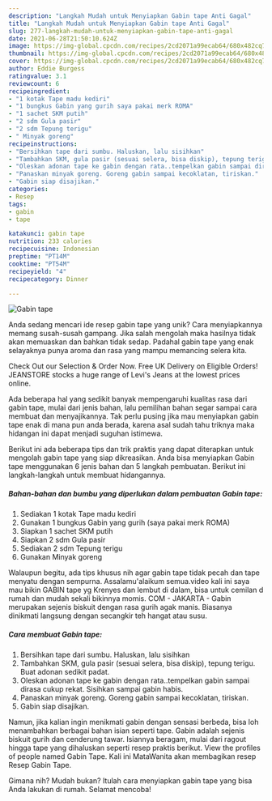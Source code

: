 ```yaml
---
description: "Langkah Mudah untuk Menyiapkan Gabin tape Anti Gagal"
title: "Langkah Mudah untuk Menyiapkan Gabin tape Anti Gagal"
slug: 277-langkah-mudah-untuk-menyiapkan-gabin-tape-anti-gagal
date: 2021-06-28T21:50:10.624Z
image: https://img-global.cpcdn.com/recipes/2cd2071a99ecab64/680x482cq70/gabin-tape-foto-resep-utama.jpg
thumbnail: https://img-global.cpcdn.com/recipes/2cd2071a99ecab64/680x482cq70/gabin-tape-foto-resep-utama.jpg
cover: https://img-global.cpcdn.com/recipes/2cd2071a99ecab64/680x482cq70/gabin-tape-foto-resep-utama.jpg
author: Eddie Burgess
ratingvalue: 3.1
reviewcount: 6
recipeingredient:
- "1 kotak Tape madu kediri"
- "1 bungkus Gabin yang gurih saya pakai merk ROMA"
- "1 sachet SKM putih"
- "2 sdm Gula pasir"
- "2 sdm Tepung terigu"
- " Minyak goreng"
recipeinstructions:
- "Bersihkan tape dari sumbu. Haluskan, lalu sisihkan"
- "Tambahkan SKM, gula pasir (sesuai selera, bisa diskip), tepung terigu. Buat adonan sedikit padat."
- "Oleskan adonan tape ke gabin dengan rata..tempelkan gabin sampai dirasa cukup rekat. Sisihkan sampai gabin habis."
- "Panaskan minyak goreng. Goreng gabin sampai kecoklatan, tiriskan."
- "Gabin siap disajikan."
categories:
- Resep
tags:
- gabin
- tape

katakunci: gabin tape 
nutrition: 233 calories
recipecuisine: Indonesian
preptime: "PT14M"
cooktime: "PT54M"
recipeyield: "4"
recipecategory: Dinner

---
```



![Gabin tape](https://img-global.cpcdn.com/recipes/2cd2071a99ecab64/680x482cq70/gabin-tape-foto-resep-utama.jpg)

Anda sedang mencari ide resep gabin tape yang unik? Cara menyiapkannya memang susah-susah gampang. Jika salah mengolah maka hasilnya tidak akan memuaskan dan bahkan tidak sedap. Padahal gabin tape yang enak selayaknya punya aroma dan rasa yang mampu memancing selera kita.

Check Out our Selection &amp; Order Now. Free UK Delivery on Eligible Orders! JEANSTORE stocks a huge range of Levi&#39;s Jeans at the lowest prices online.

Ada beberapa hal yang sedikit banyak mempengaruhi kualitas rasa dari gabin tape, mulai dari jenis bahan, lalu pemilihan bahan segar sampai cara membuat dan menyajikannya. Tak perlu pusing jika mau menyiapkan gabin tape enak di mana pun anda berada, karena asal sudah tahu triknya maka hidangan ini dapat menjadi suguhan istimewa.


Berikut ini ada beberapa tips dan trik praktis yang dapat diterapkan untuk mengolah gabin tape yang siap dikreasikan. Anda bisa menyiapkan Gabin tape menggunakan 6 jenis bahan dan 5 langkah pembuatan. Berikut ini langkah-langkah untuk membuat hidangannya.

<!--inarticleads1-->

##### Bahan-bahan dan bumbu yang diperlukan dalam pembuatan Gabin tape:

1. Sediakan 1 kotak Tape madu kediri
1. Gunakan 1 bungkus Gabin yang gurih (saya pakai merk ROMA)
1. Siapkan 1 sachet SKM putih
1. Siapkan 2 sdm Gula pasir
1. Sediakan 2 sdm Tepung terigu
1. Gunakan  Minyak goreng


Walaupun begitu, ada tips khusus nih agar gabin tape tidak pecah dan tape menyatu dengan sempurna. Assalamu&#39;alaikum semua.video kali ini saya mau bikin GABIN tape yg Krenyes dan lembut di dalam, bisa untuk cemilan d rumah dan mudah sekali bikinnya momis. COM - JAKARTA - Gabin merupakan sejenis biskuit dengan rasa gurih agak manis. Biasanya dinikmati langsung dengan secangkir teh hangat atau susu. 

<!--inarticleads2-->

##### Cara membuat Gabin tape:

1. Bersihkan tape dari sumbu. Haluskan, lalu sisihkan
1. Tambahkan SKM, gula pasir (sesuai selera, bisa diskip), tepung terigu. Buat adonan sedikit padat.
1. Oleskan adonan tape ke gabin dengan rata..tempelkan gabin sampai dirasa cukup rekat. Sisihkan sampai gabin habis.
1. Panaskan minyak goreng. Goreng gabin sampai kecoklatan, tiriskan.
1. Gabin siap disajikan.


Namun, jika kalian ingin menikmati gabin dengan sensasi berbeda, bisa loh menambahkan berbagai bahan isian seperti tape. Gabin adalah sejenis biskuit gurih dan cenderung tawar. Isiannya beragam, mulai dari ragout hingga tape yang dihaluskan seperti resep praktis berikut. View the profiles of people named Gabin Tape. Kali ini MataWanita akan membagikan resep Resep Gabin Tape. 

Gimana nih? Mudah bukan? Itulah cara menyiapkan gabin tape yang bisa Anda lakukan di rumah. Selamat mencoba!
